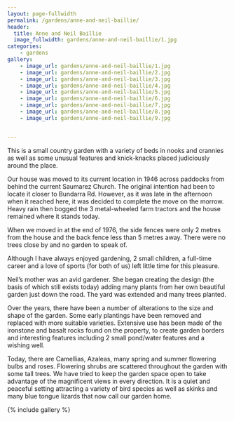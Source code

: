 ```yaml
---
layout: page-fullwidth
permalink: /gardens/anne-and-neil-baillie/
header:
  title: Anne and Neil Baillie
  image_fullwidth: gardens/anne-and-neil-baillie/1.jpg
categories:
    - gardens
gallery:
    - image_url: gardens/anne-and-neil-baillie/1.jpg
    - image_url: gardens/anne-and-neil-baillie/2.jpg
    - image_url: gardens/anne-and-neil-baillie/3.jpg
    - image_url: gardens/anne-and-neil-baillie/4.jpg
    - image_url: gardens/anne-and-neil-baillie/5.jpg
    - image_url: gardens/anne-and-neil-baillie/6.jpg
    - image_url: gardens/anne-and-neil-baillie/7.jpg
    - image_url: gardens/anne-and-neil-baillie/8.jpg
    - image_url: gardens/anne-and-neil-baillie/9.jpg


---
```


This is a small country garden with a variety of beds in nooks and crannies as well as some unusual features and knick-knacks placed judiciously around the place.

Our house was moved to its current location in 1946 across paddocks from behind the current Saumarez Church. The original intention had been to locate it closer to Bundarra Rd. However, as it was late in the afternoon when it reached here, it was decided to complete the move on the morrow. Heavy rain then bogged the 3 metal-wheeled farm tractors and the house remained where it stands today.

When we moved in at the end of 1976, the side fences were only 2 metres from the house and the back fence less than 5 metres away. There were no trees close by and no garden to speak of.

Although I have always enjoyed gardening, 2 small children, a full-time career and a love of sports (for both of us) left little time for this pleasure.

Neil’s mother was an avid gardener. She began creating the design (the basis of which still exists today) adding many plants from her own beautiful garden just down the road. The yard was extended and many trees planted.

Over the years, there have been a number of alterations to the size and shape of the garden. Some early plantings have been removed and replaced with more suitable varieties. Extensive use has been made of the ironstone and basalt rocks found on the property, to create garden borders and interesting features including 2 small pond/water features and a wishing well. 

Today, there are Camellias, Azaleas, many spring and summer flowering bulbs and roses. Flowering shrubs are scattered throughout the garden with some tall trees. We have tried to keep the garden space open to take advantage of the magnificent views in every direction. It is a quiet and peaceful setting attracting a variety of bird species as well as skinks and many blue tongue lizards that now call our garden home.

{% include gallery %}